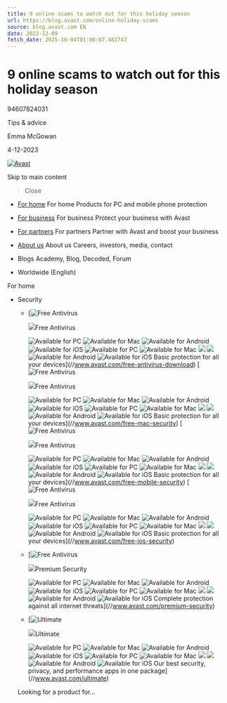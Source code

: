 ```yaml
---
title: 9 online scams to watch out for this holiday season
url: https://blog.avast.com/online-holiday-scams
source: blog.avast.com EN
date: 2022-12-09
fetch_date: 2025-10-04T01:00:07.462747
---
```


# 9 online scams to watch out for this holiday season

94607824031

Tips & advice

Emma McGowan

4-12-2023

[![Avast](https://static3.avast.com/20001383/web/i/logo/avast-logo-default.svg)](//blog.avast.com "Home")

Skip to main content
>Close

* [For home](//www.avast.com/index)
  For home
  Products for PC and mobile phone protection
* [For business](//www.avast.com/business)
  For business
  Protect your business with Avast
* [For partners](//www.avast.com/partners)
  For partners
  Partner with Avast and boost your business

* [About us](//www.avast.com/about)
  About us
  Careers, investors, media, contact
* Blogs
  Academy, Blog, Decoded, Forum
* Worldwide (English)

For home

* Security

  + [![](https://static3.avast.com/20001383/web/i/v2/components/icons/product-icons/32x32/product-icon-free_white.svg "Free Antivirus")

    ![](https://static3.avast.com/20001383/web/i/navigation/logo/free-antivirus.svg)Free Antivirus

    ![Available for PC](https://static3.avast.com/20001383/web/i/navigation/os/win.svg)
    ![Available for Mac](https://static3.avast.com/20001383/web/i/navigation/os/mac.svg)
    ![Available for Android](https://static3.avast.com/20001383/web/i/navigation/os/android.svg)
    ![Available for iOS](https://static3.avast.com/20001383/web/i/navigation/os/ios.svg)
    ![Available for PC](https://static3.avast.com/20001383/web/i/navigation/os/win-smb.svg)
    ![Available for Mac](https://static3.avast.com/20001383/web/i/navigation/os/mac-smb.svg)
    ![](https://static3.avast.com/20001383/web/i/navigation/os/servers-smb.svg)
    ![](https://static3.avast.com/20001383/web/i/navigation/os/linux-smb.svg)
    ![Available for Android](https://static3.avast.com/20001383/web/i/navigation/os/android-smb.svg)
    ![Available for iOS](https://static3.avast.com/20001383/web/i/navigation/os/ios-smb.svg)
    Basic protection for all your devices](//www.avast.com/free-antivirus-download)
    [![](https://static3.avast.com/20001383/web/i/v2/components/icons/product-icons/32x32/product-icon-free_white.svg "Free Antivirus")

    ![](https://static3.avast.com/20001383/web/i/navigation/logo/free-antivirus.svg)Free Antivirus

    ![Available for PC](https://static3.avast.com/20001383/web/i/navigation/os/win.svg)
    ![Available for Mac](https://static3.avast.com/20001383/web/i/navigation/os/mac.svg)
    ![Available for Android](https://static3.avast.com/20001383/web/i/navigation/os/android.svg)
    ![Available for iOS](https://static3.avast.com/20001383/web/i/navigation/os/ios.svg)
    ![Available for PC](https://static3.avast.com/20001383/web/i/navigation/os/win-smb.svg)
    ![Available for Mac](https://static3.avast.com/20001383/web/i/navigation/os/mac-smb.svg)
    ![](https://static3.avast.com/20001383/web/i/navigation/os/servers-smb.svg)
    ![](https://static3.avast.com/20001383/web/i/navigation/os/linux-smb.svg)
    ![Available for Android](https://static3.avast.com/20001383/web/i/navigation/os/android-smb.svg)
    ![Available for iOS](https://static3.avast.com/20001383/web/i/navigation/os/ios-smb.svg)
    Basic protection for all your devices](//www.avast.com/free-mac-security)
    [![](https://static3.avast.com/20001383/web/i/v2/components/icons/product-icons/32x32/product-icon-free_white.svg "Free Antivirus")

    ![](https://static3.avast.com/20001383/web/i/navigation/logo/free-antivirus.svg)Free Antivirus

    ![Available for PC](https://static3.avast.com/20001383/web/i/navigation/os/win.svg)
    ![Available for Mac](https://static3.avast.com/20001383/web/i/navigation/os/mac.svg)
    ![Available for Android](https://static3.avast.com/20001383/web/i/navigation/os/android.svg)
    ![Available for iOS](https://static3.avast.com/20001383/web/i/navigation/os/ios.svg)
    ![Available for PC](https://static3.avast.com/20001383/web/i/navigation/os/win-smb.svg)
    ![Available for Mac](https://static3.avast.com/20001383/web/i/navigation/os/mac-smb.svg)
    ![](https://static3.avast.com/20001383/web/i/navigation/os/servers-smb.svg)
    ![](https://static3.avast.com/20001383/web/i/navigation/os/linux-smb.svg)
    ![Available for Android](https://static3.avast.com/20001383/web/i/navigation/os/android-smb.svg)
    ![Available for iOS](https://static3.avast.com/20001383/web/i/navigation/os/ios-smb.svg)
    Basic protection for all your devices](//www.avast.com/free-mobile-security)
    [![](https://static3.avast.com/20001383/web/i/v2/components/icons/product-icons/32x32/product-icon-free_white.svg "Free Antivirus")

    ![](https://static3.avast.com/20001383/web/i/navigation/logo/free-antivirus.svg)Free Antivirus

    ![Available for PC](https://static3.avast.com/20001383/web/i/navigation/os/win.svg)
    ![Available for Mac](https://static3.avast.com/20001383/web/i/navigation/os/mac.svg)
    ![Available for Android](https://static3.avast.com/20001383/web/i/navigation/os/android.svg)
    ![Available for iOS](https://static3.avast.com/20001383/web/i/navigation/os/ios.svg)
    ![Available for PC](https://static3.avast.com/20001383/web/i/navigation/os/win-smb.svg)
    ![Available for Mac](https://static3.avast.com/20001383/web/i/navigation/os/mac-smb.svg)
    ![](https://static3.avast.com/20001383/web/i/navigation/os/servers-smb.svg)
    ![](https://static3.avast.com/20001383/web/i/navigation/os/linux-smb.svg)
    ![Available for Android](https://static3.avast.com/20001383/web/i/navigation/os/android-smb.svg)
    ![Available for iOS](https://static3.avast.com/20001383/web/i/navigation/os/ios-smb.svg)
    Basic protection for all your devices](//www.avast.com/free-ios-security)
  + [![](https://static3.avast.com/20001383/web/i/v2/components/icons/product-icons/32x32/product-icon-premium_white.svg "Free Antivirus")

    ![](https://static3.avast.com/20001383/web/i/navigation/logo/premium.svg)Premium Security

    ![Available for PC](https://static3.avast.com/20001383/web/i/navigation/os/win.svg)
    ![Available for Mac](https://static3.avast.com/20001383/web/i/navigation/os/mac.svg)
    ![Available for Android](https://static3.avast.com/20001383/web/i/navigation/os/android.svg)
    ![Available for iOS](https://static3.avast.com/20001383/web/i/navigation/os/ios.svg)
    ![Available for PC](https://static3.avast.com/20001383/web/i/navigation/os/win-smb.svg)
    ![Available for Mac](https://static3.avast.com/20001383/web/i/navigation/os/mac-smb.svg)
    ![](https://static3.avast.com/20001383/web/i/navigation/os/servers-smb.svg)
    ![](https://static3.avast.com/20001383/web/i/navigation/os/linux-smb.svg)
    ![Available for Android](https://static3.avast.com/20001383/web/i/navigation/os/android-smb.svg)
    ![Available for iOS](https://static3.avast.com/20001383/web/i/navigation/os/ios-smb.svg)
    Complete protection against all internet
    threats](//www.avast.com/premium-security)
  + [![](https://static3.avast.com/20001383/web/i/v2/components/icons/product-icons/32x32/product-icon-ultimate_white.svg "Ultimate")

    ![](https://static3.avast.com/20001383/web/i/navigation/logo/free-antivirus.svg)Ultimate

    ![Available for PC](https://static3.avast.com/20001383/web/i/navigation/os/win.svg)
    ![Available for Mac](https://static3.avast.com/20001383/web/i/navigation/os/mac.svg)
    ![Available for Android](https://static3.avast.com/20001383/web/i/navigation/os/android.svg)
    ![Available for iOS](https://static3.avast.com/20001383/web/i/navigation/os/ios.svg)
    ![Available for PC](https://static3.avast.com/20001383/web/i/navigation/os/win-smb.svg)
    ![Available for Mac](https://static3.avast.com/20001383/web/i/navigation/os/mac-smb.svg)
    ![](https://static3.avast.com/20001383/web/i/navigation/os/servers-smb.svg)
    ![](https://static3.avast.com/20001383/web/i/navigation/os/linux-smb.svg)
    ![Available for Android](https://static3.avast.com/20001383/web/i/navigation/os/android-smb.svg)
    ![Available for iOS](https://static3.avast.com/20001383/web/i/navigation/os/ios-smb.svg)
    Our best security, privacy, and performance apps in
    one package](//www.avast.com/ultimate)

  Looking for a product for...